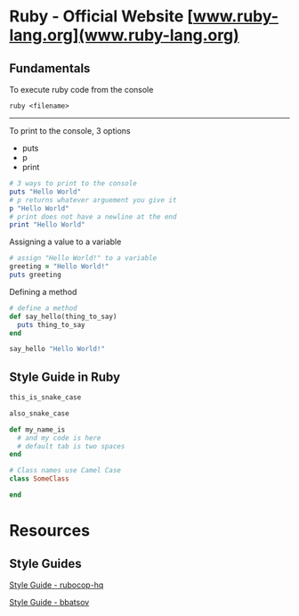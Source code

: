 # Ruby - Official Website [www.ruby-lang.org](www.ruby-lang.org)

## Fundamentals
To execute ruby code from the console

`ruby <filename>`
___

To print to the console, 3 options
* puts 
* p
* print

```rb
# 3 ways to print to the console
puts "Hello World"
# p returns whatever arguement you give it
p "Hello World"
# print does not have a newline at the end
print "Hello World"
```
Assigning a value to a variable
```rb
# assign "Hello World!" to a variable
greeting = "Hello World!"
puts greeting
```

Defining a method
```rb
# define a method
def say_hello(thing_to_say)
  puts thing_to_say
end

say_hello "Hello World!"
```
## Style Guide in Ruby
```ruby
this_is_snake_case

also_snake_case

def my_name_is
  # and my code is here
  # default tab is two spaces
end

# Class names use Camel Case
class SomeClass

end
```

# Resources 
## Style Guides
[Style Guide - rubocop-hq](https://github.com/rubocop-hq/ruby-style-guide)

[Style Guide - bbatsov](https://github.com/bbatsov/ruby-style-guide)